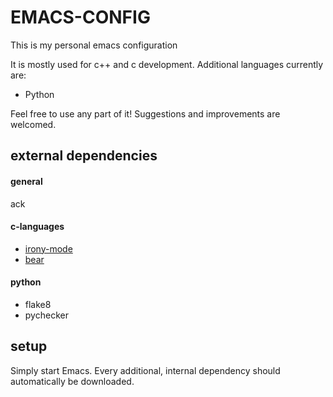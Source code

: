 
EMACS-CONFIG
============

This is my personal emacs configuration

It is mostly used for c++ and c development.
Additional languages currently are:
- Python
    
Feel free to use any part of it!
Suggestions and improvements are welcomed.

external dependencies
---------------------

#### general

ack

#### c-languages

- [irony-mode](https://github.com/Sarcasm/irony-mode?source=c)
- [bear](https://github.com/rizsotto/Bear?source=c)

#### python

- flake8
- pychecker

setup
-----

Simply start Emacs. Every additional, internal dependency should automatically
be downloaded.


